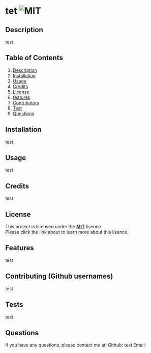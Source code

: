 # tet ![MIT](https://img.shields.io/badge/license-MIT-green)
  ## Description
  test

  ## Table of Contents
  1. [Description](#description)
  2. [Installation](#installation)
  3. [Usage](#usage)
  4. [Credits](#credits)
  5. [License](#license)
  6. [features](#features)
  7. [Contributors](#contribute)
  8. [Test](#test)
  9. [Questions](#questions)

  ## Installation
  test
  

  ## Usage
  test


  ## Credits
  test


  ## License
  This project is licensed under the **[MIT](https://opensource.org/licenses/MIT)** lisence.
    <br>Please click the link about to learn more about this lisence.

  
  ## Features
  test


  ## Contributing (Github usernames)
  test


  ## Tests
  test


  ## Questions
  If you have any questions, please contact me at:
  Github: test 
  Email: <test>

